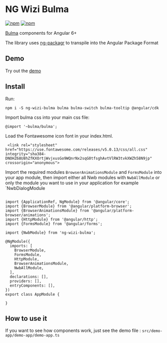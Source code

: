 # NG Wizi Bulma

[![npm](https://img.shields.io/npm/v/ng-wizi-bulma.svg)](https://www.npmjs.com/package/ng-wizi-bulma)
[![npm](https://img.shields.io/npm/dm/ng-wizi-bulma.svg)](https://www.npmjs.com/package/ng-wizi-bulma)

[Bulma](http://bulma.io/) components for Angular 6+

The library uses [ng-packagr](https://github.com/dherges/ng-packagr) to transpile into the Angular Package Format

## Demo

Try out the [demo](https://ng-wizi-bulma.firebaseapp.com/)

## Install

Run: 
```
npm i -S ng-wizi-bulma bulma bulma-switch bulma-tooltip @angular/cdk
```

Import bulma css into your main css file:

```
@import '~bulma/bulma';
```

Load the Fontawesome icon font in your index.html.

```
 <link rel="stylesheet" href="https://use.fontawesome.com/releases/v5.0.13/css/all.css" integrity="sha384-DNOHZ68U8hZfKXOrtjWvjxusGo9WQnrNx2sqG0tfsghAvtVlRW3tvkXWZh58N9jp" crossorigin="anonymous">
```

Import the required modules `BrowserAnimationsModule` and `FormsModule` into your app module, then 
import either all Nwb modules with `NwbAllModule` or only the module you want to use in your application for example `NwbDialogModule

````

import {ApplicationRef, NgModule} from '@angular/core';
import {BrowserModule} from '@angular/platform-browser';
import {BrowserAnimationsModule} from '@angular/platform-browser/animations';
import {HttpModule} from '@angular/http';
import {FormsModule} from '@angular/forms';

import {NwbModule} from 'ng-wizi-bulma';

@NgModule({
  imports: [
    BrowserModule,
    FormsModule,
    HttpModule,
    BrowserAnimationsModule,
    NwbAllModule,
  ],
  declarations: [],
  providers: [],
  entryComponents: [],
})
export class AppModule {
 
}

````



## How to use it

If you want to see how components work, just see the demo file : `src/demo-app/demo-app/demo-app.ts`

